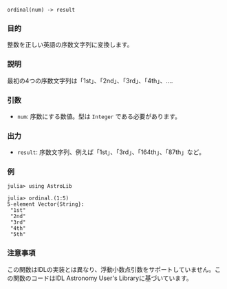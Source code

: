 ```
ordinal(num) -> result
```

### 目的

整数を正しい英語の序数文字列に変換します。

### 説明

最初の4つの序数文字列は「1st」、「2nd」、「3rd」、「4th」、....

### 引数

  * `num`: 序数にする数値。型は `Integer` である必要があります。

### 出力

  * `result`: 序数文字列、例えば「1st」、「3rd」、「164th」、「87th」など。

### 例

```jldoctest
julia> using AstroLib

julia> ordinal.(1:5)
5-element Vector{String}:
 "1st"
 "2nd"
 "3rd"
 "4th"
 "5th"
```

### 注意事項

この関数はIDLの実装とは異なり、浮動小数点引数をサポートしていません。この関数のコードはIDL Astronomy User's Libraryに基づいています。
